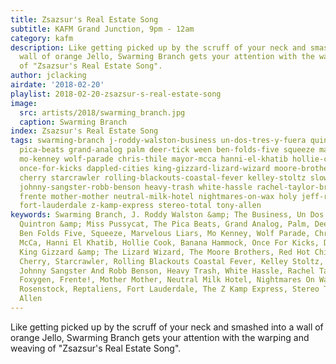 ```yaml
---
title: Zsazsur's Real Estate Song
subtitle: KAFM Grand Junction, 9pm - 12am
category: kafm
description: Like getting picked up by the scruff of your neck and smashed into a
  wall of orange Jello, Swarming Branch gets your attention with the warping and weaving
  of "Zsazsur's Real Estate Song".
author: jclacking
airdate: '2018-02-20'
playlist: 2018-02-20-zsazsur-s-real-estate-song
image:
  src: artists/2018/swarming_branch.jpg
  caption: Swarming Branch
index: Zsazsur's Real Estate Song
tags: swarming-branch j-roddy-walston-business un-dos-tres-y-fuera quintron-miss-pussycat
  pica-beats grand-analog palm deer-tick ween ben-folds-five squeeze marvelous-liars
  mo-kenney wolf-parade chris-thile mayor-mcca hanni-el-khatib hollie-cook banana-hammock
  once-for-kicks dappled-cities king-gizzard-lizard-wizard moore-brothers red-hot-chili-peppers
  cherry starcrawler rolling-blackouts-coastal-fever kelley-stoltz slowdive fishbone
  johnny-sangster-robb-benson heavy-trash white-hassle rachel-taylor-brown foxygen
  frente mother-mother neutral-milk-hotel nightmares-on-wax holy jeff-rosenstock reptaliens
  fort-lauderdale z-kamp-express stereo-total tony-allen
keywords: Swarming Branch, J. Roddy Walston &amp; The Business, Un Dos Tres Y Fuera,
  Quintron &amp; Miss Pussycat, The Pica Beats, Grand Analog, Palm, Deer Tick, Ween,
  Ben Folds Five, Squeeze, Marvelous Liars, Mo Kenney, Wolf Parade, Chris Thile, Mayor
  McCa, Hanni El Khatib, Hollie Cook, Banana Hammock, Once For Kicks, Dappled Cities,
  King Gizzard &amp; The Lizard Wizard, The Moore Brothers, Red Hot Chili Peppers,
  Cherry, Starcrawler, Rolling Blackouts Coastal Fever, Kelley Stoltz, Slowdive, Fishbone,
  Johnny Sangster And Robb Benson, Heavy Trash, White Hassle, Rachel Taylor Brown,
  Foxygen, Frente!, Mother Mother, Neutral Milk Hotel, Nightmares On Wax, Holy, Jeff
  Rosenstock, Reptaliens, Fort Lauderdale, The Z Kamp Express, Stereo Total , Tony
  Allen
---
```

Like getting picked up by the scruff of your neck and smashed into a wall of orange Jello, Swarming Branch gets your attention with the warping and weaving of "Zsazsur's Real Estate Song".
